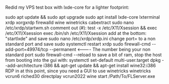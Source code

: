  
Redid my VPS test box with lxde-core for a lighter footprint:

sudo apt update && sudo apt upgrade
sudo apt install lxde-core lxterminal xrdp xorgxrdp firewalld wine winetricks cabextract
sudo nano /etc/xrdp/startwm.sh
comment out (#):
test -x /etc/X11/Xsession && exec /etc/X11/Xsession
exec /bin/sh /etc/X11/Xsession
add at the bottom: "startlxde" and save
sudo nano /etc/xrdp/xrdp.ini
change port= to a non standard port and save
sudo systemctl restart xrdp
sudo firewall-cmd --add-port=49974/tcp --permanent <---- The number being your non standard port
sudo firewall-cmd --reload
to save a bit of ram, stop the host from booting into the gui with: systemctl set-default multi-user.target
dpkg --add-architecture i386 && apt-get update && apt-get install wine32:i386
RDP in at this point, since you need a GUI to use winetricks
winetricks vcrun6 riched30 directplay vcrun2022
wine start /Path/To/FLServer.exe
